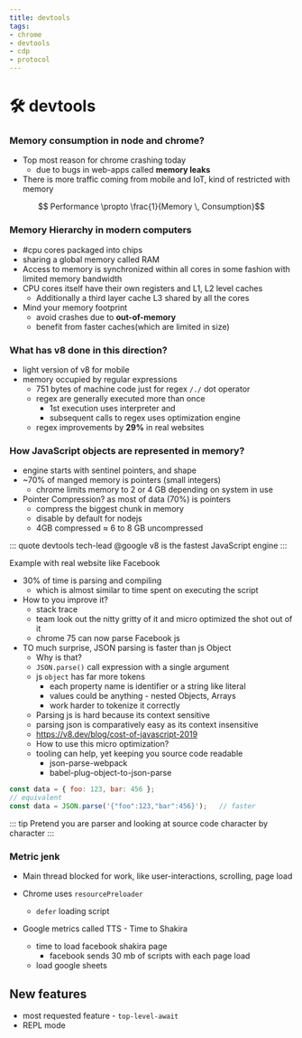 ```yaml
---
title: devtools
tags:
- chrome
- devtools
- cdp
- protocol
---
```


# :hammer_and_wrench: devtools

<TagLinks />

### Memory consumption in node and chrome?

* Top most reason for chrome crashing today
  * due to bugs in web-apps called **memory leaks**
* There is more traffic coming from mobile and IoT, kind of restricted with memory

$$ Performance \propto \frac{1}{Memory \, Consumption}$$

### Memory Hierarchy in modern computers

* #cpu cores packaged into chips
* sharing a global memory called RAM
* Access to memory is synchronized within all cores in some fashion with limited memory bandwidth
* CPU cores itself have their own registers and L1, L2 level caches
  * Additionally a third layer cache L3 shared by all the cores
* Mind your memory footprint
  * avoid crashes due to **out-of-memory**
  * benefit from faster caches(which are limited in size)

### What has v8 done in this direction?

* light version of v8 for mobile
* memory occupied by regular expressions
  * 751 bytes of machine code just for regex `/./` dot operator
  * regex are generally executed more than once
    * 1st execution uses interpreter and
    * subsequent calls to regex uses optimization engine
  * regex improvements by **29%** in real websites

### How JavaScript objects are represented in memory?

* engine starts with sentinel pointers, and shape
* ~70% of manged memory is pointers (small integers)
  * chrome limits memory to 2 or 4 GB depending on system in use
* Pointer Compression? as most of data (70%) is pointers
  * compress the biggest chunk in memory
  * disable by default for nodejs
  * 4GB compressed $\approx$ 6 to 8 GB uncompressed

::: quote devtools tech-lead @google
v8 is the fastest JavaScript engine
:::

Example with real website like Facebook

* 30% of time is parsing and compiling
  * which is almost similar to time spent on executing the script
* How to you improve it?
  * stack trace
  * team look out the nitty gritty of it and micro optimized the shot out of it
  * chrome 75 can now parse Facebook js
* TO much surprise, JSON parsing is faster than js Object
  * Why is that?
  * `JSON.parse()` call expression with a single argument
  * js `object` has far more tokens
    * each property name is identifier or a string like literal
    * values could be anything - nested Objects, Arrays
    * work harder to tokenize it correctly
  * Parsing js is hard because its context sensitive
  * parsing json is comparatively easy as its context insensitive
  * https://v8.dev/blog/cost-of-javascript-2019
  * How to use this micro optimization?
  * tooling can help, yet keeping you source code readable
    * json-parse-webpack
    * babel-plug-object-to-json-parse

```js
const data = { foo: 123, bar: 456 };
// equivalent
const data = JSON.parse('{"foo":123,"bar":456}');   // faster
```

::: tip
Pretend you are parser and looking at source code character by character
:::

### Metric jenk

* Main thread blocked for work, like user-interactions, scrolling, page load
* Chrome uses `resourcePreloader`
  * `defer` loading script

* Google metrics called TTS - Time to Shakira
  * time to load facebook shakira page
    * facebook sends 30 mb of scripts with each page load
  * load google sheets

## New features

* most requested feature - `top-level-await`
* REPL mode


<Footer />
